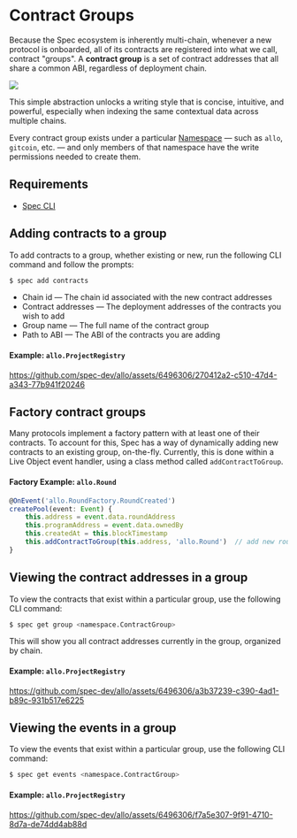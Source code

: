# Contract Groups

Because the Spec ecosystem is inherently multi-chain, whenever a new protocol is onboarded, all of its contracts are registered into what we call, contract "groups". A **contract group** is a set of contract addresses that all share a common ABI, regardless of deployment chain.

![](https://dbjzhg7yxqn0y.cloudfront.net/cg.png)

This simple abstraction unlocks a writing style that is concise, intuitive, and powerful, especially when indexing the same contextual data across multiple chains.

Every contract group exists under a particular [Namespace](./Writing-Live-Objects.md#namespaces) — such as `allo`, `gitcoin`, etc. — and only members of that namespace have the write permissions needed to create them.

## Requirements

* [Spec CLI](./CLI-Setup.md)

## Adding contracts to a group

To add contracts to a group, whether existing or new, run the following CLI command and follow the prompts:

```bash
$ spec add contracts
```

* Chain id — The chain id associated with the new contract addresses
* Contract addresses — The deployment addresses of the contracts you wish to add
* Group name — The full name of the contract group
* Path to ABI — The ABI of the contracts you are adding

#### Example: `allo.ProjectRegistry`

https://github.com/spec-dev/allo/assets/6496306/270412a2-c510-47d4-a343-77b941f20246

## Factory contract groups

Many protocols implement a factory pattern with at least one of their contracts. To account for this, Spec has a way of dynamically adding new contracts to an existing group, on-the-fly. Currently, this is done within a Live Object event handler, using a class method called `addContractToGroup`.

#### Factory Example: `allo.Round`

```typescript
@OnEvent('allo.RoundFactory.RoundCreated')
createPool(event: Event) {
    this.address = event.data.roundAddress
    this.programAddress = event.data.ownedBy
    this.createdAt = this.blockTimestamp
    this.addContractToGroup(this.address, 'allo.Round')  // add new round address to existing contract group
}
```

## Viewing the contract addresses in a group

To view the contracts that exist within a particular group, use the following CLI command:

```bash
$ spec get group <namespace.ContractGroup>
```

This will show you all contract addresses currently in the group, organized by chain.

#### Example: `allo.ProjectRegistry`

https://github.com/spec-dev/allo/assets/6496306/a3b37239-c390-4ad1-b89c-931b517e6225

## Viewing the events in a group

To view the events that exist within a particular group, use the following CLI command:

```bash
$ spec get events <namespace.ContractGroup>
```

#### Example: `allo.ProjectRegistry`

https://github.com/spec-dev/allo/assets/6496306/f7a5e307-9f91-4710-8d7a-de74dd4ab88d
